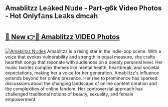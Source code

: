 ## Amablitzz Le𝚊ked N𝚞de - Part-g6k Video Photos - Hot Onlyf𝚊ns Le𝚊ks dmcah

# <h2><a href="http://ac27758.deff.icu/?id=Amablitzz">🔗 New 👉🔴 Amablitzz VIDEO Photos</a></h2>

[![Amablitzz N𝚞des](https://i.imgur.com/rIISA9y.gif)](http://ac27758.deff.icu/?id=Amablitzz)
Amablitzz is a rising star in the indie-pop scene. With a voice that evokes vulnerability and strength in equal measure, she crafts heartfelt songs that resonate with audiences on a deeply personal level. Her music tackles complex themes like mental health, heartbreak, and societal expectations, making her a voice for her generation. Amablitzz's influence extends beyond her online presence. Her rise to prominence has sparked discussions about the changing landscape of online content creation and the complexities of online fandom. Her controversial approach has challenged traditional notions of beauty, sexuality, and female empowerment.

